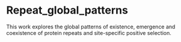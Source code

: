 # Repeat_global_patterns
This work explores the global patterns of existence, emergence and coexistence of protein repeats and site-specific positive selection.
